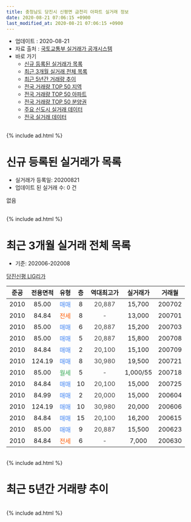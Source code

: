 ```yaml
---
title: 충청남도 당진시 신평면 금천리 아파트 실거래 정보
date: 2020-08-21 07:06:15 +0900
last_modified_at: 2020-08-21 07:06:15 +0900
---
```


* 업데이트 : 2020-08-21
* 자료 출처 : [국토교통부 실거래가 공개시스템](http://rt.molit.go.kr)
* 바로 가기
    * [신규 등록된 실거래가 목록](#신규-등록된-실거래가-목록)
    * [최근 3개월 실거래 전체 목록](#최근-3개월-실거래-전체-목록)
    * [최근 5년간 거래량 추이](#최근-5년간-거래량-추이)
    * [전국 거래량 TOP 50 지역](https://inasie.github.io/apt-trade-info/최근-3개월-전국에서-가장-거래가-많이-발생한-지역)
    * [전국 거래량 TOP 50 아파트](https://inasie.github.io/apt-trade-info/최근-3개월-전국에서-가장-거래가-많이-발생한-아파트)
    * [전국 거래량 TOP 50 분양권](https://inasie.github.io/apt-trade-info/최근-3개월-전국에서-가장-거래가-많이-발생한-분양권)
    * [주요 신도시 실거래 데이터](https://inasie.github.io/apt-trade-info/주요-신도시)
    * [전국 실거래 데이터](https://inasie.github.io/apt-trade-info/전국)
<br>
{% include ad.html %}
<br>

# 신규 등록된 실거래가 목록
* 실거래가 등록일: 20200821
* 업데이트 된 실거래 수: 0 건

없음

<br>
{% include ad.html %}
<br>

# 최근 3개월 실거래 전체 목록
* 기준: 202006-202008


[당진신평 LIG리가](https://search.naver.com/search.naver?query=%EC%B6%A9%EC%B2%AD%EB%82%A8%EB%8F%84+%EB%8B%B9%EC%A7%84%EC%8B%9C+%EC%8B%A0%ED%8F%89%EB%A9%B4+%EA%B8%88%EC%B2%9C%EB%A6%AC+%EB%8B%B9%EC%A7%84%EC%8B%A0%ED%8F%89+LIG%EB%A6%AC%EA%B0%80)

|준공|전용면적|유형|층|역대최고가|실거래가|거래월|
|:---:|:---:|:---:|:---:|:---:|:---:|:---:|
|2010|85.00|<span style="color:#4285f3">매매</span>|8|<span style="color:#444444">20,887</span>|15,700|200702|
|2010|84.84|<span style="color:#ff5a00">전세</span>|8|<span style="color:#444444">-</span>|13,000|200701|
|2010|85.00|<span style="color:#4285f3">매매</span>|6|<span style="color:#444444">20,887</span>|15,200|200703|
|2010|85.00|<span style="color:#4285f3">매매</span>|5|<span style="color:#444444">20,887</span>|15,800|200708|
|2010|84.84|<span style="color:#4285f3">매매</span>|2|<span style="color:#444444">20,100</span>|15,100|200709|
|2010|124.19|<span style="color:#4285f3">매매</span>|8|<span style="color:#444444">30,980</span>|19,500|200721|
|2010|85.00|<span style="color:#34a853">월세</span>|5|<span style="color:#444444">-</span>|1,000/55|200718|
|2010|84.84|<span style="color:#4285f3">매매</span>|10|<span style="color:#444444">20,100</span>|15,000|200725|
|2010|84.99|<span style="color:#4285f3">매매</span>|2|<span style="color:#444444">20,000</span>|15,000|200604|
|2010|124.19|<span style="color:#4285f3">매매</span>|10|<span style="color:#444444">30,980</span>|20,000|200606|
|2010|84.84|<span style="color:#4285f3">매매</span>|15|<span style="color:#444444">20,100</span>|16,200|200615|
|2010|85.00|<span style="color:#4285f3">매매</span>|9|<span style="color:#444444">20,887</span>|15,500|200623|
|2010|84.84|<span style="color:#ff5a00">전세</span>|6|<span style="color:#444444">-</span>|7,000|200630|


<br>
{% include ad.html %}
<br>

# 최근 5년간 거래량 추이


<div style="width:100%;">
    <canvas id="deal_progress" height="200"></canvas>
</div>

<script>
new Chart(document.getElementById("deal_progress"), {
    type: 'line',
    data: {
        labels: ['201508','201509','201510','201511','201512','201601','201602','201603','201604','201605','201606','201607','201608','201609','201610','201611','201612','201701','201702','201703','201704','201705','201706','201707','201708','201709','201710','201711','201712','201801','201802','201803','201804','201805','201806','201807','201808','201809','201810','201811','201812','201901','201902','201903','201904','201905','201906','201907','201908','201909','201910','201911','201912','202001','202002','202003','202004','202005','202006','202007','202008'],
        datasets: [{
            label: '매매',
            pointRadius: 1,
            data: [10, 5, 5, 7, 6, 4, 7, 5, 3, 6, 5, 0, 3, 5, 4, 4, 3, 1, 2, 5, 1, 2, 2, 3, 3, 8, 6, 2, 2, 1, 3, 3, 0, 6, 3, 0, 2, 3, 2, 1, 1, 3, 4, 2, 2, 0, 2, 1, 4, 5, 1, 1, 5, 2, 5, 3, 5, 5, 4, 6, 0],
            borderColor: "rgba(255, 201, 14, 1)",
            backgroundColor: "rgba(255, 201, 14, 0.5)",
            fill: false,
            lineTension: 0
        },{
            label: '전월세',
            pointRadius: 1,
            data: [4, 3, 4, 3, 9, 9, 9, 6, 5, 6, 1, 2, 1, 5, 7, 5, 6, 4, 6, 3, 6, 1, 2, 3, 3, 3, 2, 3, 1, 2, 0, 4, 4, 1, 1, 4, 4, 5, 6, 6, 3, 2, 3, 4, 3, 3, 3, 3, 1, 4, 6, 5, 1, 1, 4, 6, 2, 2, 1, 2, 0],
            borderColor: "rgba(0, 141, 185, 1)",
            backgroundColor: "rgba(0, 141, 185, 0.5)",
            fill: false,
            lineTension: 0
        }
        ]
    },
    options: {
        responsive: true,
        title: {
            display: false
        },
        tooltips: {
            mode: 'index',
            intersect: false
        },
        hover: {
            mode: 'nearest',
            intersect: true
        },
        scales: {
            xAxes: [{
                display: true,
                scaleLabel: {
                    display: true,
                    labelString: '년/월'
                }
            }],
            yAxes: [{
                display: true,
                ticks: {
                    suggestedMin: 0,
                },
                scaleLabel: {
                    display: true,
                    labelString: '실거래 수'
                }
            }]
        }
    }
});

</script>


<br>
{% include ad.html %}
<br>

